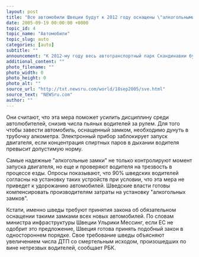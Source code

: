 ```yaml
---
layout: post
title: "Все автомобили Швеции будут к 2012 году оснащены \"алкогольными замками\""
date: 2005-09-19 00:00:00 +0000
topic_id: 4
topic_name: "Автомобили"
topic_slug: auto
categories: [auto]
subtitle: ""
announcement: "К 2012-му году весь автотранспортный парк Скандинавии будет оснащен \"алкогольными замками\", препятствующими управлению автомобилем в нетрезвом виде, сообщает Радио \"Свобода\". Такое решение принято специалистами по безопасности дорожного движения, собравшимися на конференцию в Швеции."
additional_content: ""
photo_filename: ""
photo_width: 0
photo_height: 0
photo_alt: ""
source_url: "http://txt.newsru.com/world/18sep2005/sve.html"
source_text: "NEWSru.com"
author: ""
---
```

Они считают, что эта мера поможет усилить дисциплину среди автолюбителей, снизив числа пьяных водителей за рулем. Для того чтобы завести автомобиль, оснащенный замком, необходимо дунуть в трубочку алкометра. Электронный прибор заблокирует запуск двигателя, если концентрация спиртных паров в дыхании водителя превысит допустимую норму.

Самые надежные "алкогольные замки" не только контролируют момент запуска двигателя, но еще и проверяют водителя на трезвость в процессе езды. Опросы показывают, что 90% шведских водителей согласны на установку таких устройств при условии, что эта мера не приведет к удорожанию автомобилей. Шведские власти готовы компенсировать производителям затраты на установку "алкогольных замков".

Кстати, именно шведы требуют принятия закона об обязательном оснащении такими замками всех новых автомобилей. По словам министра инфраструктуры Швеции Ульрики Мессинг, если ЕС не одобрит это предложение, Швеция готова принять подобный закон в одностороннем порядке. Свое требование шведы объясняют увеличением числа ДТП со смертельным исходом, произошедших по вине нетрезвых водителей, сообщает РБК.
